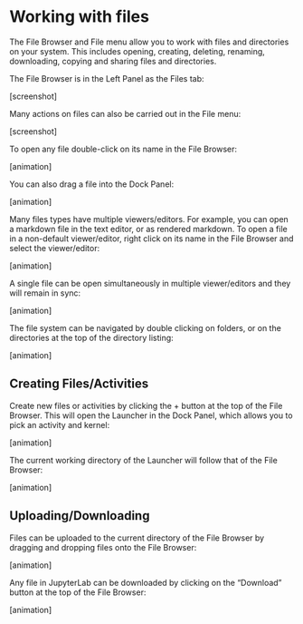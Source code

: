 
# Working with files

The File Browser and File menu allow you to work with files and directories on your system. This includes opening, creating, deleting, renaming, downloading, copying and sharing files and directories.

The File Browser is in the Left Panel as the Files tab:

[screenshot]

Many actions on files can also be carried out in the File menu:

[screenshot]

To open any file double-click on its name in the File Browser:

[animation]

You can also drag a file into the Dock Panel:

[animation]

Many files types have multiple viewers/editors. For example, you can open a markdown file in the text editor, or as rendered markdown. To open a file in a non-default viewer/editor, right click on its name in the File Browser and select the viewer/editor:

[animation]

A single file can be open simultaneously in multiple viewer/editors and they will remain in sync:

[animation]

The file system can be navigated by double clicking on folders, or on the directories at the top of the directory listing:

[animation]

## Creating Files/Activities

Create new files or activities by clicking the + button at the top of the File Browser. This will open the Launcher in the Dock Panel, which allows you to pick an activity and kernel:

[animation]

The current working directory of the Launcher will follow that of the File Browser:

[animation]

## Uploading/Downloading

Files can be uploaded to the current directory of the File Browser by dragging and dropping files onto the File Browser:

[animation]

Any file in JupyterLab can be downloaded by clicking on the “Download” button at the top of the File Browser:

[animation]